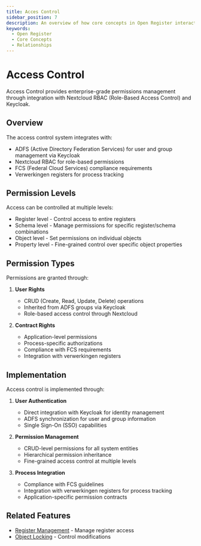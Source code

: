 ```yaml
---
title: Acces Control
sidebar_position: 7
description: An overview of how core concepts in Open Register interact with each other.
keywords:
  - Open Register
  - Core Concepts
  - Relationships
---
```


# Access Control

Access Control provides enterprise-grade permissions management through integration with Nextcloud RBAC (Role-Based Access Control) and Keycloak.

## Overview

The access control system integrates with:
- ADFS (Active Directory Federation Services) for user and group management via Keycloak
- Nextcloud RBAC for role-based permissions
- FCS (Federal Cloud Services) compliance requirements
- Verwerkingen registers for process tracking

## Permission Levels

Access can be controlled at multiple levels:
- Register level - Control access to entire registers
- Schema level - Manage permissions for specific register/schema combinations  
- Object level - Set permissions on individual objects
- Property level - Fine-grained control over specific object properties

## Permission Types

Permissions are granted through:
1. **User Rights**
   - CRUD (Create, Read, Update, Delete) operations
   - Inherited from ADFS groups via Keycloak
   - Role-based access control through Nextcloud

2. **Contract Rights** 
   - Application-level permissions
   - Process-specific authorizations
   - Compliance with FCS requirements
   - Integration with verwerkingen registers

## Implementation

Access control is implemented through:

1. **User Authentication**
   - Direct integration with Keycloak for identity management
   - ADFS synchronization for user and group information
   - Single Sign-On (SSO) capabilities

2. **Permission Management**
   - CRUD-level permissions for all system entities
   - Hierarchical permission inheritance
   - Fine-grained access control at multiple levels

3. **Process Integration**
   - Compliance with FCS guidelines
   - Integration with verwerkingen registers for process tracking
   - Application-specific permission contracts

## Related Features

- [Register Management](register-management.md) - Manage register access
- [Object Locking](object-locking.md) - Control modifications